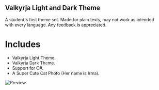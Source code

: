 ## Valkyrja Light and Dark Theme

A student's first theme set. Made for plain texts, may not work as intended with every language.
Any feedback is appreciated.

# Includes

- Valkyrja Light Theme.
- Valkyrja Dark Theme.
- Support for C#.
- A Super Cute Cat Photo (Her name is Irma).

![Preview](https://i.imgur.com/GjJj48Y.jpg)